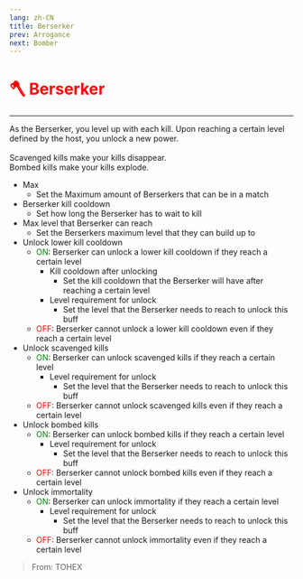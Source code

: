 ```yaml
---
lang: zh-CN
title: Berserker
prev: Arrogance
next: Bomber
---
```


# <font color=red>🪓 <b>Berserker</b></font> <Badge text="Killing" type="tip" vertical="middle"/>

***

As the Berserker, you level up with each kill. Upon reaching a certain level defined by the host, you unlock a new power.<br><br>
Scavenged kills make your kills disappear.<br>
Bombed kills make your kills explode.

- Max
  - Set the Maximum amount of Berserkers that can be in a match
- Berserker kill cooldown
  - Set how long the Berserker has to wait to kill
- Max level that Berserker can reach
  - Set the Berserkers maximum level that they can build up to
- Unlock lower kill cooldown
  - <font color=green>ON</font>: Berserker can unlock a lower kill cooldown if they reach a certain level
    - Kill cooldown after unlocking
      - Set the kill cooldown that the Berserker will have after reaching a certain level
    - Level requirement for unlock
      - Set the level that the Berserker needs to reach to unlock this buff
  - <font color=red>OFF</font>: Berserker cannot unlock a lower kill cooldown even if they reach a certain level
- Unlock scavenged kills
  - <font color=green>ON</font>: Berserker can unlock scavenged kills if they reach a certain level
    - Level requirement for unlock
      - Set the level that the Berserker needs to reach to unlock this buff
  - <font color=red>OFF</font>: Berserker cannot unlock scavenged kills even if they reach a certain level
- Unlock bombed kills
  - <font color=green>ON</font>: Berserker can unlock bombed kills if they reach a certain level
    - Level requirement for unlock
      - Set the level that the Berserker needs to reach to unlock this buff
  - <font color=red>OFF</font>: Berserker cannot unlock bombed kills even if they reach a certain level
- Unlock immortality
  - <font color=green>ON</font>: Berserker can unlock immortality if they reach a certain level
    - Level requirement for unlock
      - Set the level that the Berserker needs to reach to unlock this buff
  - <font color=red>OFF</font>: Berserker cannot unlock immortality even if they reach a certain level

> From: TOHEX
